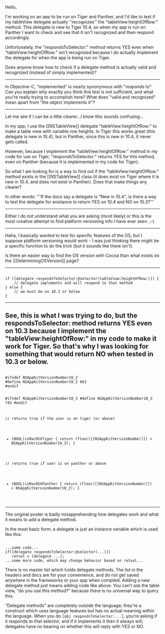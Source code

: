 Hello,

I'm working on an app to be run on Tiger and Panther, and I'd like to test if my tableView delegate actually ''recognizes'' the "tableView:heightOfRow:" method.  This delegate is new to Tiger 10.4, so when my app is run on Panther I want to check and see that it isn't recognized and then respond accordingly.

Unfortunately, the "respondsToSelector:" method returns YES even when "tableView:heightOfRow:" isn't recognized because I do actually implement the delegate for when the app is being run on Tiger.

Does anyone know how to check if a delegate method is actually valid and recognized (instead of simply implemented)?

----
In Objective-C, "implemented" is nearly synonymous with "responds to". Can you explain why exactly you think this test is not sufficient, and what you're really trying to accomplish here? What does "valid and recognized" mean apart from "the object implements it"?

----

Let me see if I can be a little clearer...I know this sounds confusing...

In my app, I use the [[NSTableView]] delegate "tableView:heightOfRow:" to make a table view with variable row heights.  In Tiger this works great (this delegate is new in 10.4), but in Panther, since this is new in 10.4, it never gets called.

However, because I implement the "tableView:heightOfRow:" method in my code for use on Tiger, "respondsToSelector:" returns YES for this method, even on Panther (because it is implemented in my code for Tiger).

So what I am looking for is a way to find out if the "tableView:heightOfRow:" method exists in the [[NSTableView]] class (it does exist on Tiger where it is new in 10.4, and does not exist in Panther).  Does that make things any clearer?

In other words: '''If the docs say a delegate is "New in 10.4", is there a way to test the delegate for existance to return YES on 10.4 and NO on 10.3?'''

----

Either I do not understand what you are asking (most likely) or this is the most creative attempt to find platform versioning info I have ever seen.  ;-)

----

Haha, I basically wanted to test for specific features of the OS, but I suppose platform versioning would work - I was just thinking there might be a specific function to do the trick (but it sounds like there isn't).

Is there an easier way to find the OS version with Cocoa than what exists on the [[DeterminingOSVersion]] page?

----
<code>
if ([delegate respondsToSelector:@selector(tableView:heightOfRow:)]) {
    // delegate implements and will respond to that method
} else {
    // we must be on 10.3 or below
}
</code>

----

See, this is what I was trying to do, but the respondsToSelector: method returns YES even on 10.3 because I implement the "tableView:heightOfRow:" in my code to make it work for Tiger.  So that's why I was looking for something that would return NO when tested in 10.3 or below.
----
<code>
#ifndef NSAppKitVersionNumber10_2
#define NSAppKitVersionNumber10_2 663
#endif

#ifndef NSAppKitVersionNumber10_3
#define NSAppKitVersionNumber10_3 743
#endif

// returns true if the user is on tiger (or above)
+ (BOOL)isMacOSXTiger {
	return (floor([[NSAppKitVersionNumber]]) > NSAppKitVersionNumber10_3);
}

// returns true if user is on panther or above
+ (BOOL)isMacOSXPanther {
	return (floor([[NSAppKitVersionNumber]]) > NSAppKitVersionNumber10_2);
}

</code>

----
The original poster is badly misapprehending how delegates work and what it means to add a delegate method.

In the most basic form, a delegate is just an instance variable which is used like this:

<code>
...some code...
if([delegate respondsToSelector:@selector(...)])
   retval = [delegate ...];
...some more code, which may change behavior based on retval...
</code>

There is no master list which holds delegate methods. The list in the headers and docs are for your convenience, and do not get saved anywhere in the frameworks or your app when compiled. Adding a new delegate method just means adding code like above. You can't ask the table view, "do you use this method?" because there is no universal way to query this.

"Delegate methods" are completely outside the language; they're a construct which uses language features but has no actual meaning within the language. When you do <code>[obj respondsToSelector:...]</code>, you're asking if it responds to that selector, and if it implements it then it always will; delegates have no bearing on whether this will reply with YES or NO.